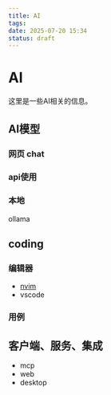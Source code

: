 ```yaml
---
title: AI
tags:
date: 2025-07-20 15:34
status: draft
---
```


# AI

这里是一些AI相关的信息。

## AI模型

### 网页 chat

### api使用

### 本地

ollama

## coding

### 编辑器

- [nvim](/wiki/code/ai/ai-in-nvim)
- vscode

### 用例

## 客户端、服务、集成

- mcp
- web
- desktop
